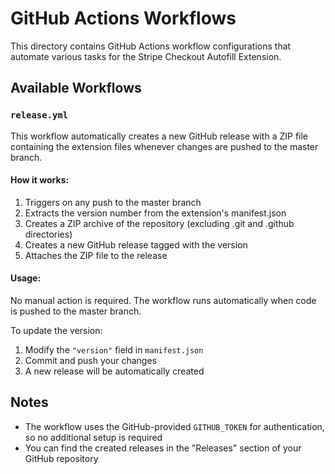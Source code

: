 # GitHub Actions Workflows

This directory contains GitHub Actions workflow configurations that automate various tasks for the Stripe Checkout Autofill Extension.

## Available Workflows

### `release.yml`

This workflow automatically creates a new GitHub release with a ZIP file containing the extension files whenever changes are pushed to the master branch.

#### How it works:

1. Triggers on any push to the master branch
2. Extracts the version number from the extension's manifest.json
3. Creates a ZIP archive of the repository (excluding .git and .github directories)
4. Creates a new GitHub release tagged with the version
5. Attaches the ZIP file to the release

#### Usage:

No manual action is required. The workflow runs automatically when code is pushed to the master branch.

To update the version:
1. Modify the `"version"` field in `manifest.json`
2. Commit and push your changes
3. A new release will be automatically created

## Notes

- The workflow uses the GitHub-provided `GITHUB_TOKEN` for authentication, so no additional setup is required
- You can find the created releases in the "Releases" section of your GitHub repository